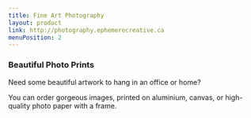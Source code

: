 ```yaml
---
title: Fine Art Photography
layout: product
link: http://photography.ephemerecreative.ca
menuPosition: 2
---
```


### Beautiful Photo Prints

Need some beautiful artwork to hang in an office or home?

You can order gorgeous images, printed on aluminium, canvas, or high-quality photo paper with a frame.
